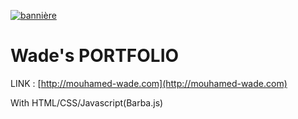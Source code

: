 [![bannière](https://github.com/WadeTheDev/Portfolio/blob/main/img/Banni%C3%A8re.png?raw=true "bannière")](http://https://github.com/WadeTheDev/Portfolio/blob/main/img/Banni%C3%A8re.png?raw=true "bannière")
# Wade's PORTFOLIO
LINK : [http://mouhamed-wade.com](http://mouhamed-wade.com)

With HTML/CSS/Javascript(Barba.js)